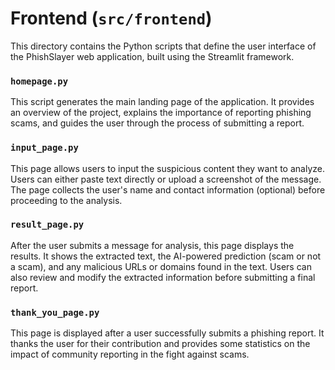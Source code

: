 # Frontend (`src/frontend`)

This directory contains the Python scripts that define the user interface of the PhishSlayer web application, built using the Streamlit framework.

### `homepage.py`

This script generates the main landing page of the application. It provides an overview of the project, explains the importance of reporting phishing scams, and guides the user through the process of submitting a report.

### `input_page.py`

This page allows users to input the suspicious content they want to analyze. Users can either paste text directly or upload a screenshot of the message. The page collects the user's name and contact information (optional) before proceeding to the analysis.

### `result_page.py`

After the user submits a message for analysis, this page displays the results. It shows the extracted text, the AI-powered prediction (scam or not a scam), and any malicious URLs or domains found in the text. Users can also review and modify the extracted information before submitting a final report.

### `thank_you_page.py`

This page is displayed after a user successfully submits a phishing report. It thanks the user for their contribution and provides some statistics on the impact of community reporting in the fight against scams.